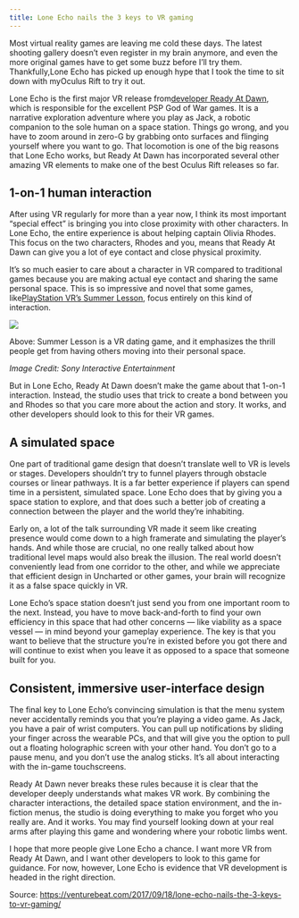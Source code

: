 ```yaml
---
title: Lone Echo nails the 3 keys to VR gaming
---
```


Most virtual reality games are leaving me cold these days. The latest shooting gallery doesn’t even register in my brain anymore, and even the more original games have to get some buzz before I’ll try them. Thankfully,Lone Echo has picked up enough hype that I took the time to sit down with myOculus Rift to try it out.

Lone Echo is the first major VR release from[developer Ready At Dawn](https://venturebeat.com/tag/ready-at-dawn/), which is responsible for the excellent PSP God of War games. It is a narrative exploration adventure where you play as Jack, a robotic companion to the sole human on a space station. Things go wrong, and you have to zoom around in zero-G by grabbing onto surfaces and flinging yourself where you want to go. That locomotion is one of the big reasons that Lone Echo works, but Ready At Dawn has incorporated several other amazing VR elements to make one of the best Oculus Rift releases so far.

## 1-on-1 human interaction

After using VR regularly for more than a year now, I think its most important “special effect” is bringing you into close proximity with other characters. In Lone Echo, the entire experience is about helping captain Olivia Rhodes. This focus on the two characters, Rhodes and you, means that Ready At Dawn can give you a lot of eye contact and close physical proximity.

It’s so much easier to care about a character in VR compared to traditional games because you are making actual eye contact and sharing the same personal space. This is so impressive and novel that some games, like[PlayStation VR’s Summer Lesson](https://venturebeat.com/tag/playstation-vr/), focus entirely on this kind of interaction.

![](http://img2.tuicool.com/FfIBzea.jpg!web)

Above: Summer Lesson is a VR dating game, and it emphasizes the thrill people get from having others moving into their personal space.

_Image Credit: Sony Interactive Entertainment_

But in Lone Echo, Ready At Dawn doesn’t make the game about that 1-on-1 interaction. Instead, the studio uses that trick to create a bond between you and Rhodes so that you care more about the action and story. It works, and other developers should look to this for their VR games.

## A simulated space

One part of traditional game design that doesn’t translate well to VR is levels or stages. Developers shouldn’t try to funnel players through obstacle courses or linear pathways. It is a far better experience if players can spend time in a persistent, simulated space. Lone Echo does that by giving you a space station to explore, and that does such a better job of creating a connection between the player and the world they’re inhabiting.

Early on, a lot of the talk surrounding VR made it seem like creating presence would come down to a high framerate and simulating the player’s hands. And while those are crucial, no one really talked about how traditional level maps would also break the illusion. The real world doesn’t conveniently lead from one corridor to the other, and while we appreciate that efficient design in Uncharted or other games, your brain will recognize it as a false space quickly in VR.

Lone Echo’s space station doesn’t just send you from one important room to the next. Instead, you have to move back-and-forth to find your own efficiency in this space that had other concerns — like viability as a space vessel — in mind beyond your gameplay experience. The key is that you want to believe that the structure you’re in existed before you got there and will continue to exist when you leave it as opposed to a space that someone built for you.

## Consistent, immersive user-interface design

The final key to Lone Echo’s convincing simulation is that the menu system never accidentally reminds you that you’re playing a video game. As Jack, you have a pair of wrist computers. You can pull up notifications by sliding your finger across the wearable PCs, and that will give you the option to pull out a floating holographic screen with your other hand. You don’t go to a pause menu, and you don’t use the analog sticks. It’s all about interacting with the in-game touchscreens.

Ready At Dawn never breaks these rules because it is clear that the developer deeply understands what makes VR work. By combining the character interactions, the detailed space station environment, and the in-fiction menus, the studio is doing everything to make you forget who you really are. And it works. You may find yourself looking down at your real arms after playing this game and wondering where your robotic limbs went.

I hope that more people give Lone Echo a chance. I want more VR from Ready At Dawn, and I want other developers to look to this game for guidance. For now, however, Lone Echo is evidence that VR development is headed in the right direction.


Source:  https://venturebeat.com/2017/09/18/lone-echo-nails-the-3-keys-to-vr-gaming/
